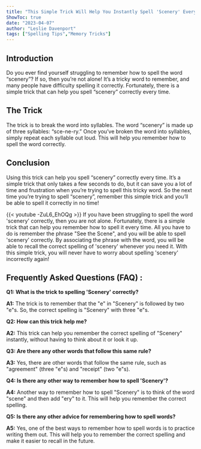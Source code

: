 ```yaml
---
title: "This Simple Trick Will Help You Instantly Spell 'Scenery' Every Time!"
ShowToc: true 
date: "2023-04-07"
author: "Leslie Davenport" 
tags: ["Spelling Tips","Memory Tricks"]
---
```

## Introduction
Do you ever find yourself struggling to remember how to spell the word “scenery”? If so, then you’re not alone! It’s a tricky word to remember, and many people have difficulty spelling it correctly. Fortunately, there is a simple trick that can help you spell “scenery” correctly every time. 

## The Trick
The trick is to break the word into syllables. The word “scenery” is made up of three syllables: “sce-ne-ry.” Once you’ve broken the word into syllables, simply repeat each syllable out loud. This will help you remember how to spell the word correctly. 

## Conclusion
Using this trick can help you spell “scenery” correctly every time. It’s a simple trick that only takes a few seconds to do, but it can save you a lot of time and frustration when you’re trying to spell this tricky word. So the next time you’re trying to spell “scenery”, remember this simple trick and you’ll be able to spell it correctly in no time!

{{< youtube -ZuL6_EhOQg >}} 
If you have been struggling to spell the word 'scenery' correctly, then you are not alone. Fortunately, there is a simple trick that can help you remember how to spell it every time. All you have to do is remember the phrase "See the Scene", and you will be able to spell 'scenery' correctly. By associating the phrase with the word, you will be able to recall the correct spelling of 'scenery' whenever you need it. With this simple trick, you will never have to worry about spelling 'scenery' incorrectly again!

## Frequently Asked Questions (FAQ) :
**Q1: What is the trick to spelling 'Scenery' correctly?**

**A1:** The trick is to remember that the "e" in "Scenery" is followed by two "e"s. So, the correct spelling is "Scenery" with three "e"s.

**Q2: How can this trick help me?**

**A2:** This trick can help you remember the correct spelling of "Scenery" instantly, without having to think about it or look it up.

**Q3: Are there any other words that follow this same rule?**

**A3:** Yes, there are other words that follow the same rule, such as "agreement" (three "e"s) and "receipt" (two "e"s).

**Q4: Is there any other way to remember how to spell 'Scenery'?**

**A4:** Another way to remember how to spell "Scenery" is to think of the word "scene" and then add "ery" to it. This will help you remember the correct spelling.

**Q5: Is there any other advice for remembering how to spell words?**

**A5:** Yes, one of the best ways to remember how to spell words is to practice writing them out. This will help you to remember the correct spelling and make it easier to recall in the future.





